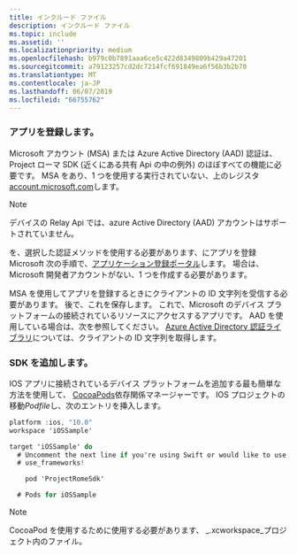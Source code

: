 ```yaml
---
title: インクルード ファイル
description: インクルード ファイル
ms.topic: include
ms.assetid: ''
ms.localizationpriority: medium
ms.openlocfilehash: b979c0b7891aaa6ce5c422d8349809b429a47201
ms.sourcegitcommit: a79123257cd2dc7214fcf691849ea6f56b3b2b70
ms.translationtype: MT
ms.contentlocale: ja-JP
ms.lasthandoff: 06/07/2019
ms.locfileid: "66755762"
---
```

### <a name="register-your-app"></a>アプリを登録します。

Microsoft アカウント (MSA) または Azure Active Directory (AAD) 認証は、Project ローマ SDK (近くにある共有 Api の中の例外) のほぼすべての機能に必要です。 MSA をあり、1 つを使用する実行されていない、上のレジスタ[account.microsoft.com](https://account.microsoft.com/account)します。

> [!NOTE]
> デバイスの Relay Api では、azure Active Directory (AAD) アカウントはサポートされていません。

を、選択した認証メソッドを使用する必要があります、にアプリを登録 Microsoft 次の手順で、[アプリケーション登録ポータル](https://apps.dev.microsoft.com/)します。 場合は、Microsoft 開発者アカウントがない、1 つを作成する必要があります。

MSA を使用してアプリを登録するときにクライアントの ID 文字列を受信する必要があります。 後で、これを保存します。 これで、Microsoft のデバイス プラットフォームの接続されているリソースにアクセスするアプリです。 AAD を使用している場合は、次を参照してください。 [Azure Active Directory 認証ライブラリ](https://docs.microsoft.com/azure/active-directory/develop/active-directory-authentication-libraries)については、クライアントの ID 文字列を取得します。

### <a name="add-the-sdk"></a>SDK を追加します。

IOS アプリに接続されているデバイス プラットフォームを追加する最も簡単な方法を使用して、 [CocoaPods](https://cocoapods.org/)依存関係マネージャーです。 IOS プロジェクトの移動*Podfile*し、次のエントリを挿入します。

```ObjectiveC
platform :ios, "10.0"
workspace 'iOSSample'

target 'iOSSample' do
  # Uncomment the next line if you're using Swift or would like to use dynamic frameworks
  # use_frameworks!

    pod 'ProjectRomeSdk'

  # Pods for iOSSample
```

> [!NOTE]
> CocoaPod を使用するために使用する必要があります、 _.xcworkspace_プロジェクト内のファイル。
